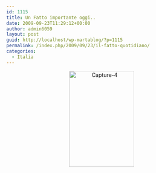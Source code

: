 ```yaml
---
id: 1115
title: Un Fatto importante oggi..
date: 2009-09-23T11:29:12+00:00
author: admin6059
layout: post
guid: http://localhost/wp-martablog/?p=1115
permalink: /index.php/2009/09/23/il-fatto-quotidiano/
categories:
  - Italia
---
```

<p style="text-align: center;">
  <a href="http://blog.martasmaldone.com/wp-uploads/2009/10/Capture-4.png"><img class="aligncenter size-full wp-image-1117" title="Capture-4" src="http://blog.martasmaldone.com/wp-uploads/2009/10/Capture-4.png" alt="Capture-4" width="172" height="254" srcset="http://blog.martasmaldone.eu/wp-content/uploads/2009/10/Capture-4.png 410w, http://blog.martasmaldone.eu/wp-content/uploads/2009/10/Capture-4-204x300.png 204w" sizes="(max-width: 172px) 100vw, 172px" /></a>
</p>